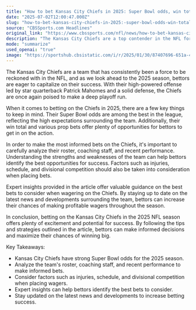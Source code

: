 ```yaml
---
title: "How to bet Kansas City Chiefs in 2025: Super Bowl odds, win total, props, best bets and what to know"
date: "2025-07-02T12:00:47.000Z"
slug: "how-to-bet-kansas-city-chiefs-in-2025:-super-bowl-odds-win-total-props-best-bets-and-what-to-know"
source: "CBSSports.com Headlines"
original_link: "https://www.cbssports.com/nfl/news/how-to-bet-kansas-city-chiefs-in-2025-super-bowl-odds-win-total-props-best-bets-and-what-to-know/"
description: "The Kansas City Chiefs are a top contender in the NFL for the 2025 season, with high expectations and strong Super Bowl odds. Bettors looking to capitalize on the team's success should carefully analyze their roster, coaching staff, and recent performance to make informed bets. Factors such as injuries, schedule, and divisional competition should also be considered when placing wagers. Expert insights provided in the article can help bettors identify the best bets to consider and increase their chances of winning throughout the season. Staying updated on the latest news and developments surrounding the team is key to maximizing betting success."
mode: "summarize"
used_openai: "true"
image: "https://sportshub.cbsistatic.com/i/r/2025/01/30/87407696-651a-4865-9e1e-cf987e5163fa/thumbnail/1200x675/01bf495b63195868de913d3caec4423b/patrick-mahomes-usatsi-6.jpg"
---
```


The Kansas City Chiefs are a team that has consistently been a force to be reckoned with in the NFL, and as we look ahead to the 2025 season, bettors are eager to capitalize on their success. With their high-powered offense led by star quarterback Patrick Mahomes and a solid defense, the Chiefs are once again poised to make a deep playoff run.

When it comes to betting on the Chiefs in 2025, there are a few key things to keep in mind. Their Super Bowl odds are among the best in the league, reflecting the high expectations surrounding the team. Additionally, their win total and various prop bets offer plenty of opportunities for bettors to get in on the action.

In order to make the most informed bets on the Chiefs, it's important to carefully analyze their roster, coaching staff, and recent performance. Understanding the strengths and weaknesses of the team can help bettors identify the best opportunities for success. Factors such as injuries, schedule, and divisional competition should also be taken into consideration when placing bets.

Expert insights provided in the article offer valuable guidance on the best bets to consider when wagering on the Chiefs. By staying up to date on the latest news and developments surrounding the team, bettors can increase their chances of making profitable wagers throughout the season.

In conclusion, betting on the Kansas City Chiefs in the 2025 NFL season offers plenty of excitement and potential for success. By following the tips and strategies outlined in the article, bettors can make informed decisions and maximize their chances of winning big.

Key Takeaways:
- Kansas City Chiefs have strong Super Bowl odds for the 2025 season.
- Analyze the team's roster, coaching staff, and recent performance to make informed bets.
- Consider factors such as injuries, schedule, and divisional competition when placing wagers.
- Expert insights can help bettors identify the best bets to consider.
- Stay updated on the latest news and developments to increase betting success.